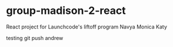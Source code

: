 # group-madison-2-react
React project for Launchcode's liftoff program
Navya
Monica
Katy

testing git push andrew
